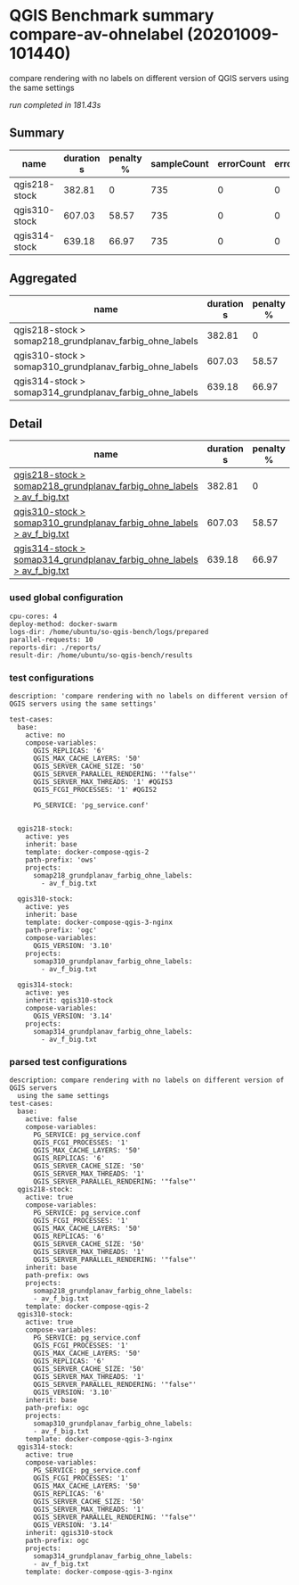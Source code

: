 # QGIS Benchmark summary compare-av-ohnelabel (20201009-101440)


compare rendering with no labels on different version of QGIS servers using the same settings

_run completed in 181.43s_

## Summary
| name          |   duration s |   penalty % |   sampleCount |   errorCount |   errorPct |
|---------------|--------------|-------------|---------------|--------------|------------|
| qgis218-stock |       382.81 |        0    |           735 |            0 |          0 |
| qgis310-stock |       607.03 |       58.57 |           735 |            0 |          0 |
| qgis314-stock |       639.18 |       66.97 |           735 |            0 |          0 |

## Aggregated
| name                                                    |   duration s |   penalty % |   sampleCount |   errorCount |   errorPct |
|---------------------------------------------------------|--------------|-------------|---------------|--------------|------------|
| qgis218-stock > somap218_grundplanav_farbig_ohne_labels |       382.81 |        0    |           735 |            0 |          0 |
| qgis310-stock > somap310_grundplanav_farbig_ohne_labels |       607.03 |       58.57 |           735 |            0 |          0 |
| qgis314-stock > somap314_grundplanav_farbig_ohne_labels |       639.18 |       66.97 |           735 |            0 |          0 |

## Detail
| name                                                                                                                                                                                                                      |   duration s |   penalty % |   sampleCount |   errorCount |   errorPct |   meanResTime |   medianResTime |   minResTime |   maxResTime |   pct1ResTime |   pct2ResTime |   pct3ResTime |   throughput |   receivedKBytesPerSec |   sentKBytesPerSec |
|---------------------------------------------------------------------------------------------------------------------------------------------------------------------------------------------------------------------------|--------------|-------------|---------------|--------------|------------|---------------|-----------------|--------------|--------------|---------------|---------------|---------------|--------------|------------------------|--------------------|
| [qgis218-stock > somap218_grundplanav_farbig_ohne_labels > av_f_big.txt](../results/details/compare-av-ohnelabel/20201009-101440/qgis218-stock/somap218_grundplanav_farbig_ohne_labels/av_f_big.txt/dashboard/index.html) |       382.81 |        0    |           735 |            0 |          0 |       520.835 |             467 |          173 |         2794 |         745.4 |         937   |       1575.92 |      18.8854 |                3062.32 |            8.53641 |
| [qgis310-stock > somap310_grundplanav_farbig_ohne_labels > av_f_big.txt](../results/details/compare-av-ohnelabel/20201009-101440/qgis310-stock/somap310_grundplanav_farbig_ohne_labels/av_f_big.txt/dashboard/index.html) |       607.03 |       58.57 |           735 |            0 |          0 |       825.886 |             844 |          131 |         3083 |        1231.2 |        1348.2 |       2220.96 |      11.9571 |                1655.65 |            5.40473 |
| [qgis314-stock > somap314_grundplanav_farbig_ohne_labels > av_f_big.txt](../results/details/compare-av-ohnelabel/20201009-101440/qgis314-stock/somap314_grundplanav_farbig_ohne_labels/av_f_big.txt/dashboard/index.html) |       639.18 |       66.97 |           735 |            0 |          0 |       869.631 |             903 |          127 |         2866 |        1292.2 |        1434.6 |       2134.16 |      11.3832 |                1576.12 |            5.14533 |

### used global configuration

```
cpu-cores: 4
deploy-method: docker-swarm
logs-dir: /home/ubuntu/so-qgis-bench/logs/prepared
parallel-requests: 10
reports-dir: ./reports/
result-dir: /home/ubuntu/so-qgis-bench/results

```
### test configurations

```
description: 'compare rendering with no labels on different version of QGIS servers using the same settings'

test-cases:
  base:
    active: no
    compose-variables:
      QGIS_REPLICAS: '6'
      QGIS_MAX_CACHE_LAYERS: '50'
      QGIS_SERVER_CACHE_SIZE: '50'
      QGIS_SERVER_PARALLEL_RENDERING: '"false"'
      QGIS_SERVER_MAX_THREADS: '1' #QGIS3
      QGIS_FCGI_PROCESSES: '1' #QGIS2

      PG_SERVICE: 'pg_service.conf'


  qgis218-stock:
    active: yes
    inherit: base
    template: docker-compose-qgis-2
    path-prefix: 'ows'
    projects:
      somap218_grundplanav_farbig_ohne_labels:
        - av_f_big.txt

  qgis310-stock:
    active: yes
    inherit: base
    template: docker-compose-qgis-3-nginx
    path-prefix: 'ogc'
    compose-variables:
      QGIS_VERSION: '3.10'
    projects:
      somap310_grundplanav_farbig_ohne_labels:
        - av_f_big.txt

  qgis314-stock:
    active: yes
    inherit: qgis310-stock
    compose-variables:
      QGIS_VERSION: '3.14'
    projects:
      somap314_grundplanav_farbig_ohne_labels:
        - av_f_big.txt

```
### parsed test configurations

```
description: compare rendering with no labels on different version of QGIS servers
  using the same settings
test-cases:
  base:
    active: false
    compose-variables:
      PG_SERVICE: pg_service.conf
      QGIS_FCGI_PROCESSES: '1'
      QGIS_MAX_CACHE_LAYERS: '50'
      QGIS_REPLICAS: '6'
      QGIS_SERVER_CACHE_SIZE: '50'
      QGIS_SERVER_MAX_THREADS: '1'
      QGIS_SERVER_PARALLEL_RENDERING: '"false"'
  qgis218-stock:
    active: true
    compose-variables:
      PG_SERVICE: pg_service.conf
      QGIS_FCGI_PROCESSES: '1'
      QGIS_MAX_CACHE_LAYERS: '50'
      QGIS_REPLICAS: '6'
      QGIS_SERVER_CACHE_SIZE: '50'
      QGIS_SERVER_MAX_THREADS: '1'
      QGIS_SERVER_PARALLEL_RENDERING: '"false"'
    inherit: base
    path-prefix: ows
    projects:
      somap218_grundplanav_farbig_ohne_labels:
      - av_f_big.txt
    template: docker-compose-qgis-2
  qgis310-stock:
    active: true
    compose-variables:
      PG_SERVICE: pg_service.conf
      QGIS_FCGI_PROCESSES: '1'
      QGIS_MAX_CACHE_LAYERS: '50'
      QGIS_REPLICAS: '6'
      QGIS_SERVER_CACHE_SIZE: '50'
      QGIS_SERVER_MAX_THREADS: '1'
      QGIS_SERVER_PARALLEL_RENDERING: '"false"'
      QGIS_VERSION: '3.10'
    inherit: base
    path-prefix: ogc
    projects:
      somap310_grundplanav_farbig_ohne_labels:
      - av_f_big.txt
    template: docker-compose-qgis-3-nginx
  qgis314-stock:
    active: true
    compose-variables:
      PG_SERVICE: pg_service.conf
      QGIS_FCGI_PROCESSES: '1'
      QGIS_MAX_CACHE_LAYERS: '50'
      QGIS_REPLICAS: '6'
      QGIS_SERVER_CACHE_SIZE: '50'
      QGIS_SERVER_MAX_THREADS: '1'
      QGIS_SERVER_PARALLEL_RENDERING: '"false"'
      QGIS_VERSION: '3.14'
    inherit: qgis310-stock
    path-prefix: ogc
    projects:
      somap314_grundplanav_farbig_ohne_labels:
      - av_f_big.txt
    template: docker-compose-qgis-3-nginx

```
